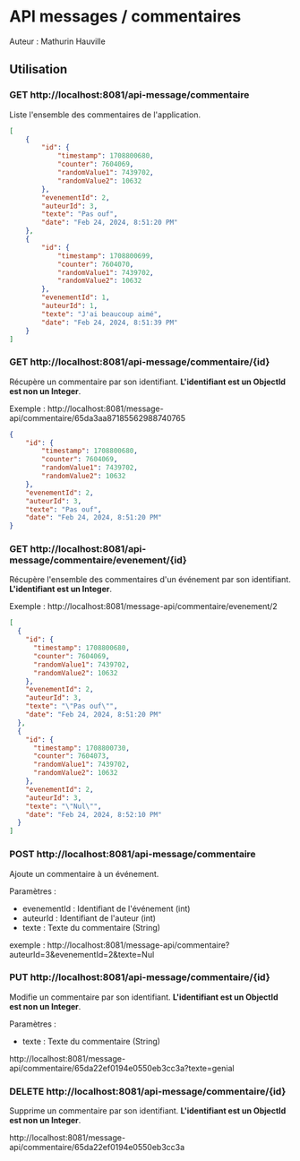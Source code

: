 # API messages / commentaires

Auteur : Mathurin Hauville

## Utilisation

### GET http://localhost:8081/api-message/commentaire

Liste l'ensemble des commentaires de l'application.

````json
[
    {
        "id": {
            "timestamp": 1708800680,
            "counter": 7604069,
            "randomValue1": 7439702,
            "randomValue2": 10632
        },
        "evenementId": 2,
        "auteurId": 3,
        "texte": "Pas ouf",
        "date": "Feb 24, 2024, 8:51:20 PM"
    },
    {
        "id": {
            "timestamp": 1708800699,
            "counter": 7604070,
            "randomValue1": 7439702,
            "randomValue2": 10632
        },
        "evenementId": 1,
        "auteurId": 1,
        "texte": "J'ai beaucoup aimé",
        "date": "Feb 24, 2024, 8:51:39 PM"
    }
]
````

### GET http://localhost:8081/api-message/commentaire/{id}

Récupère un commentaire par son identifiant. **L'identifiant est un ObjectId est non un Integer**. 

Exemple : http://localhost:8081/message-api/commentaire/65da3aa87185562988740765

````json
{
    "id": {
        "timestamp": 1708800680,
        "counter": 7604069,
        "randomValue1": 7439702,
        "randomValue2": 10632
    },
    "evenementId": 2,
    "auteurId": 3,
    "texte": "Pas ouf",
    "date": "Feb 24, 2024, 8:51:20 PM"
}
````

### GET http://localhost:8081/api-message/commentaire/evenement/{id}

Récupère l'ensemble des commentaires d'un événement par son identifiant. **L'identifiant est un Integer**.

Exemple : http://localhost:8081/message-api/commentaire/evenement/2

````json
[
  {
    "id": {
      "timestamp": 1708800680,
      "counter": 7604069,
      "randomValue1": 7439702,
      "randomValue2": 10632
    },
    "evenementId": 2,
    "auteurId": 3,
    "texte": "\"Pas ouf\"",
    "date": "Feb 24, 2024, 8:51:20 PM"
  },
  {
    "id": {
      "timestamp": 1708800730,
      "counter": 7604073,
      "randomValue1": 7439702,
      "randomValue2": 10632
    },
    "evenementId": 2,
    "auteurId": 3,
    "texte": "\"Nul\"",
    "date": "Feb 24, 2024, 8:52:10 PM"
  }
]
````

### POST http://localhost:8081/api-message/commentaire

Ajoute un commentaire à un événement.

Paramètres :
- evenementId : Identifiant de l'événement (int)
- auteurId : Identifiant de l'auteur (int)
- texte : Texte du commentaire (String)

exemple : http://localhost:8081/message-api/commentaire?auteurId=3&evenementId=2&texte=Nul

### PUT http://localhost:8081/api-message/commentaire/{id}

Modifie un commentaire par son identifiant. **L'identifiant est un ObjectId est non un Integer**.

Paramètres :
- texte : Texte du commentaire (String)

http://localhost:8081/message-api/commentaire/65da22ef0194e0550eb3cc3a?texte=genial

### DELETE http://localhost:8081/api-message/commentaire/{id}

Supprime un commentaire par son identifiant. **L'identifiant est un ObjectId est non un Integer**.

http://localhost:8081/message-api/commentaire/65da22ef0194e0550eb3cc3a